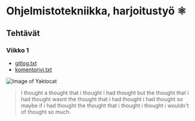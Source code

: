 # Ohjelmistotekniikka, harjoitustyö :atom_symbol:
## Tehtävät
### Viikko 1


* [gitlog.txt](https://github.com/kriskrok/ot_harjoitustyo/blob/master/laskarit/viikko1/gitlog.txt)
* [komentorivi.txt](https://github.com/kriskrok/ot_harjoitustyo/blob/master/laskarit/viikko1/komentorivi.txt)

![Image of Yaktocat](https://octodex.github.com/images/yaktocat.png)

> I thought a thought that i thought i had thought but the thought that i had thought wasnt the thought that i had thought i had thought so maybe if i had thought the thought that i thought i thought i wouldn't of thought so much.
